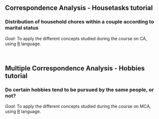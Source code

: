 ## Correspondence Analysis  - Housetasks tutorial
### Distribution of household chores within a couple according to marital status

_Goal:_ To apply the different concepts studied during the course on CA, using [R](https://www.r-project.org/) language.

<br/>

## Multiple Correspondence Analysis  - Hobbies tutorial
### Do certain hobbies tend to be pursued by the same people, or not?

_Goal:_ To apply the different concepts studied during the course on MCA, using [R](https://www.r-project.org/) language.